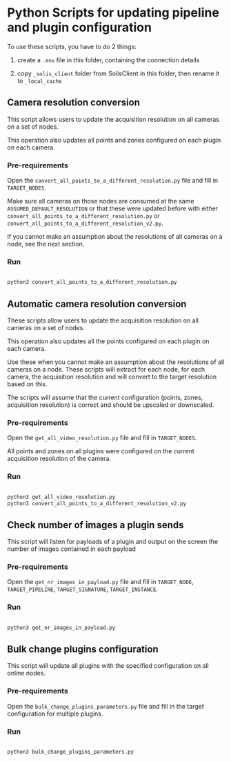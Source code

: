 # Python Scripts for updating pipeline and plugin configuration

To use these scripts, you have to do 2 things:

1. create a `.env` file in this folder, containing the connection details

2. copy `_solis_client` folder from SolisClient in this folder, then rename it to `_local_cache`

## Camera resolution conversion

This script allows users to update the acquisition resolution on all cameras on a set of nodes.

This operation also updates all points and zones configured on each plugin on each camera.

### Pre-requirements

Open the `convert_all_points_to_a_different_resolution.py` file and fill in `TARGET_NODES`.

Make sure all cameras on those nodes are consumed at the same `ASSUMED_DEFAULT_RESOLUTION` or that these were updated before with either `convert_all_points_to_a_different_resolution.py` or `convert_all_points_to_a_different_resolution_v2.py`.

If you cannot make an assumption about the resolutions of all cameras on a node, see the next section.

### Run

```bash

python3 convert_all_points_to_a_different_resolution.py

```

## Automatic camera resolution conversion

These scripts allow users to update the acquisition resolution on all cameras on a set of nodes.

This operation also updates all the points configured on each plugin on each camera.

Use these when you cannot make an assumption about the resolutions of all cameras on a node. These scripts will extract for each node, for each camera, the acquisition resolution and will convert to the target resolution based on this.

The scripts will assume that the current configuration (points, zones, acquisition resolution) is correct and should be upscaled or downscaled.

### Pre-requirements

Open the `get_all_video_resolution.py` file and fill in `TARGET_NODES`.

All points and zones on all plugins were configured on the current acquisition resolution of the camera.

### Run

```bash

python3 get_all_video_resolution.py
python3 convert_all_points_to_a_different_resolution_v2.py

```

## Check number of images a plugin sends

This script will listen for payloads of a plugin and output on the screen the number of images contained in each payload

### Pre-requirements

Open the `get_nr_images_in_payload.py` file and fill in `TARGET_NODE`, `TARGET_PIPELINE`, `TARGET_SIGNATURE`, `TARGET_INSTANCE`.

### Run

```bash

python3 get_nr_images_in_payload.py

```

## Bulk change plugins configuration

This script will update all plugins with the specified configuration on all online nodes.

### Pre-requirements

Open the `bulk_change_plugins_parameters.py` file and fill in the target configuration for multiple plugins.

### Run

```bash

python3 bulk_change_plugins_parameters.py

```
